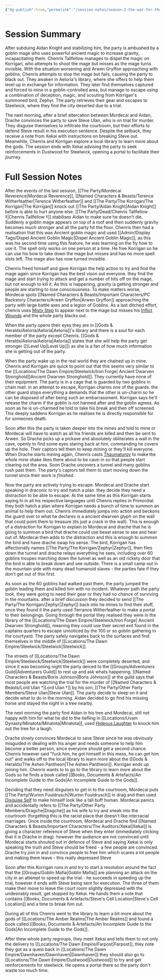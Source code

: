 ```yaml
---
{"dg-publish":true,"permalink":"/session-notes/season-2-the-war-for-the-ofc-s-freedom/session-9/","noteIcon":"","created":"2024-05-13T14:57:13.008+01:00","updated":"2024-12-23T14:12:46.513+00:00"}
---
```



# Session Summary
After subduing Aidan Knight and stabilizing him, the party is ambushed by a goblin mage who uses powerful ancient magic to increase gravity, incapacitating them. Chenris Tallfellow manages to dispel the magic on Korrigan, who attempts to shoot the mage but misses as the mage turns invisible. With the situation worsening and Arwen Gryffon approaching with goblins, Chenris attempts to stop the mage but fails, causing the party to black out. They awaken in Aeloria's library, where she offers to help them level up in exchange for information. They later find themselves captured and forced to mine in a goblin-controlled area, but manage to escape using a combination of deception, magic, and scouting from Korrigan's summoned bird, Zephyr. The party retrieves their gear and escapes to Steelwick, where they find the city deserted due to a trial.

The next morning, after a brief altercation between Mordecai and Aidan, Drache convinces the party to save Steve Ulan, who is on trial for murder. They disguise themselves to infiltrate the courtroom, but their efforts to defend Steve result in his execution sentence. Despite the setback, they receive a note from Xekai with instructions on breaking Steve out. Meanwhile, Chenris and Korrigan explore a local library to learn more about the gods. The session ends with Xekai advising the party to seek reinforcements in Dustwood for Steelwick, opening a portal to facilitate their journey.

# Full Session Notes
After the events of the last session, [[The Party/Mordecai Reverence\|Mordecai Reverence]], [[Named Characters & Beasts/Terence Witherfeather\|Terence Witherfeather]] and [[The Party/The Korrigan/The Korrigan\|The Korrigan]] knock out [[The Party/Aidan Knight\|Aidan Knight]] before is able to hurt anyone else. [[The Party/Dead/Chenris Tallfellow ‡\|Chenris Tallfellow ‡]] stabilises Aidan to make sure he doesn't die. Suddenly a goblin mage appears on top of a roof and then suddenly gravity becomes much stronger and all the party hit the floor. Chenris then had a realisation that this was Ancient goblin magic and used [[Admin/Display Tags/Dispel Ancient Goblin Magic\|Dispel Ancient Goblin Magic]], as this was his second time using this feature, he was learning on the fly how to use it. The spell only works on one person at a time. He free Korrigan so he can use his bow to take down the mage but misses and has no more spell slots left. The mage also has now turned invisible. 

Chenris freed himself and gave Korrigan the help action to try and find the mage again since Korrigan has the best vison out everyone. they find the mage and start trying to attack and get a number of hits off on the mage, but not enough to kill it. As this is happening, gravity is getting stronger and people are starting to lose consciousness. To make matters worse, Mordecai spots [[Named Characters & Beasts/Important Characters/PC Backstory Characters/Arwen Gryffon\|Arwen Gryffon]] approaching the party with large battle axes and a legion of Goblins. As a last ditched effort, chenris uses [Misty Step](https://www.dndbeyond.com/spells/misty-step) to appear next to the mage but misses his [Inflict Wounds](https://www.dndbeyond.com/spells/inflict-wounds) and the whole party blacks out. 

When the party opens their eyes they are in [[Gods & Heralds/Aeloria/Aeloria\|Aeloria]]'s library and there is a soul for each member of the party except Chenris. [[Gods & Heralds/Aeloria/Aeloria\|Aeloria]] states that she will help the party get stronger ([[Level Up\|Level Up]]) as she is a fan of how much information she is getting out of the party. 

When the party wake up in the real world they are chained up in mine. Chenris and Korrigan are quick to point out that this seems very similar to the [[Locations/The Dawn Empire/Steelwick/Iron Forge\| Ancient Dwarven Stronghold]]Ancient Dwarven Stronghold]]. They currently have none of their equipment. The party is in a cage that is guarded by two goblins in chain mail. in an attempt to escape, Korrigan charms one of the guards. the other guard stops everything a demands that the other is un-charm so he can be disposed of after being such an embarrassment. Korrigan says he'll release the charm if the goblin is not harmed after and the goblin agrees. As soon as he is un-charmed he told to take his break and then off screened. This deeply saddens Korrigan as he realises he is directly responsible for for someones death. 

Soon after this the party is taken deeper into the mines and told to mine or Mordecai will have to watch as all his friends are killed and then be sent to Arwen. So Drache picks up a pickaxe and absolutely obliterates a wall in the cave, openly to find some eyes staring back at him, commanding he covers up the hole. Their captors tell them to keep mining or they'll kill everyone. When Drache starts mining again, Chenris casts [Thaumaturgy](https://www.dndbeyond.com/spells/thaumaturgy) to make the whole mine shake  likes there about to be cave-in so that people start clearing out the area. Soon Drache uncovers a tunnel and many goblins rush past them. The party's captors tell  them to start moving down the tunnel since their work is *finished*.

Now the party are actively trying to escape. Mordecai and Drache start speaking in draconic to try and hatch a plan. they decide they need a distraction to be able to escape. At the same time as this Korrigan starts saying hi in all his respective languages until Chenris replies in Primordial. they both hatch a plan where Korrigan needs a bunch of time to summon an animal to help them out. Chenris immediately jumps into action and beckons the guard over to what he declares is a ancient dwarven glyph on the wall that could point them to treasure (its just a crack in the wall). This is enough of a distraction for Korrigan to explain to Mordecai and drache that he is going to summon a bird that drache could use beast sense to see and hear out of. Mordecai then adds to the distraction and this is enough to summon the bird and have drache swap his sense. The bird, Korrigan has affectionally names [[The Party/The Korrigan/Zephyr\|Zephyr]], then flies down the tunnel and drache relays everything he sees, including over 60 goblins troupes marching down the tunnel as well as an old rickety door that the bird is able to break down and see outside. There is a small camp out in the mountain side with many dead humanoid slaves - the parties fate if they don't get out of this first. 

As soon as the 60 goblins had walked past them, the party jumped the goblin leading them and killed him with no incident. Whatever path the party took, they were going to need their gear or they had no chance of surviving in the mountains. after a brief discussion they decided to send [[The Party/The Korrigan/Zephyr\|Zephyr]] back into he mines to find their stuff, once they found it the party used Terrance Witherfeather to make a portal to their belongings. Going through the portal they realised they were in the library of the [[Locations/The Dawn Empire/Steelwick/Iron Forge\| Ancient Dwarven Stronghold]], meaning they could use their secret exit found in the captains quarters to escape unnoticed by the 100 or so goblin gathering in the courtyard. The party safely navigates back to the surfaces and find themselves in the middle of [[Locations/The Dawn Empire/Steelwick/Steelwick\|Steelwick]].

The streets of [[Locations/The Dawn Empire/Steelwick/Steelwick\|Steelwick]] were completely deserted, and since it was becoming night the party deiced to the [[Groups/Adventurers Guild\|Adventurers Guild]] to rest up and ask whats happening. [[Named Characters & Beasts/Boris Johnson\|Boris Johnson]] at the guild says that most people are watching the trial for the murder of [[Named Characters & Beasts/Lord Ulan †\|Lord Ulan †]] by his son, [[The Party/Other Party Members/Steve Ulan\|Steve Ulan]]. The party decide to sleep on it and decide what to do in the morning. Aidan decided to go find his missing horse and stayed the night in a tree nearby.

The next morning the party find Aidan in his tree and Mordecai, still not happy with him for what he did to the tiefling in [[Locations/Uvam Dynasty/Minatota/Minatota\|Minatota]], used [Hideous Laughter](https://www.dndbeyond.com/spells/hideous-laughter) to knock him out the tree for a laugh. 

Drache slowly convinces Mordecai to save Steve since he was obviously misguided in dealing with his anger and needs someone to help him become a better person, since everyone should get a second chance. Chenris however said "fuck him, he got himself in this mess, he can get him out" and walks off to the local library to learn more about the [[Gods & Heralds/The Ashen Pantheon\|The Ashen Pantheon]]. Korrigan ends up joining him. Chenris wants to to go to the library to learn more about the Gods so he finds a book called [[Books, Documents & Artefacts/An Incomplete Guide to the Gods\|An Incomplete Guide to the Gods]].

Deciding that they need disguises to get in to the courtroom, Mordecai puts [[The Party/Wurinn Fuuldrusch\|Wurinn Fuuldrusch]] in drag and then used [Disguise Self](https://www.dndbeyond.com/spells/disguise-self) to make himself look like a tall buff human. Mordecai panics and accidentally refers to [[The Party/Other Party Members/Dragche\|Dragche]] as his wife to try and sneak into the courtroom (forgetting this is the racist place that doesn't like interracial marriages. Once inside the courtroom, Mordecai and Drache find [[Named Characters & Beasts/Important Characters/The Auditors/Xekai\|Xekai]] is giving a character reference of Steve when they enter (immediately clicking that it is Drache in drag). however the audience are not convinced until Mordecai starts shouted out in defence of Steve and saying Xekai is only speaking the truth and Steve should be freed - a few people are convinced. Drache try join in and convince people to free him which scares a lot people and making them leave - this really depressed Steve

Soon after this Korrigan runs in and try to start a resolution around the fact that the [[Groups/Goblin Mafia\|Goblin Mafia]] are planning an attack on the city in an attempt to speed up the trial - he succeeds in speeding up the trial, however it ends with Steve being sent for execution. The three of them make their move to leave the court room slightly depressed with the undesirably result, get stopped by Xekai. He hands them a note that contains [[Books, Documents & Artefacts/Steve's Cell Location\|Steve's Cell Location]] and a time to break him out. 

During all of this Chenris went to the library to learn a bit more about the gods of [[Locations/The Amber Realms\|The Amber Realms]] and found a book called [[Books, Documents & Artefacts/An Incomplete Guide to the Gods\|An Incomplete Guide to the Gods]].

After thew whole party regroups, they meet Xekai and tells them to not only the delivery to [[Locations/The Dawn Empire/Farpost\|Farpost]], they note they got as a quest back in [[Locations/The Dawn Empire/Dawnhaven/Dawnhaven\|Dawnhaven]] they should also go to [[Locations/The Dawn Empire/Dustwood\|Dustwood]] to try and get reinforcements for steelwick. He opens a portal there so the party don't waste too much time. 
